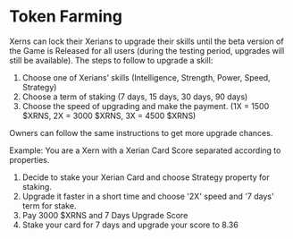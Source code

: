 # Token Farming

Xerns can lock their Xerians to upgrade their skills until the beta version of the Game is Released for all users (during the testing period, upgrades will still be available). The steps to follow to upgrade a skill:&#x20;

1. Choose one of Xerians’ skills (Intelligence, Strength, Power, Speed, Strategy)
2. Choose a term of staking (7 days, 15 days, 30 days, 90 days)&#x20;
3. Choose the speed of upgrading and make the payment. (1X = 1500 $XRNS, 2X = 3000 $XRNS, 3X = 4500 $XRNS)

Owners can follow the same instructions to get more upgrade chances.&#x20;

Example:  You are a Xern with a Xerian Card Score separated according to properties.&#x20;

1. Decide to stake your Xerian Card and choose Strategy property for staking.&#x20;
2. Upgrade it faster in a short time and choose '2X' speed and '7 days' term for stake.&#x20;
3. Pay 3000 $XRNS and 7 Days Upgrade Score&#x20;
4. Stake your card for 7 days and upgrade your score to 8.36
